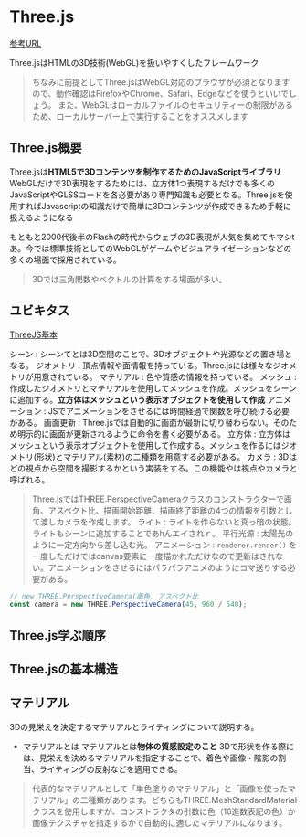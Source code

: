 # Three.js

[参考URL](https://ics.media/tutorial-three/)

Three.jsはHTMLの3D技術(WebGL)を扱いやすくしたフレームワーク
>ちなみに前提としてThree.jsはWebGL対応のブラウザが必須となりますので、動作確認はFirefoxやChrome、Safari、Edgeなどを使うといいでしょう。
>また、WebGLはローカルファイルのセキュリティーの制限があるため、ローカルサーバー上で実行することをオススメします

## Three.js概要

Three.jsは**HTML5で3Dコンテンツを制作するためのJavaScriptライブラリ**
WebGLだけで3D表現をするためには、立方体1つ表現するだけでも多くのJavaScriptやGLSSコードを各必要があり専門知識も必要となる。Three.jsを使用すればJavascriptの知識だけで簡単に3Dコンテンツが作成できるため手軽に扱えるようになる

もともと2000代後半のFlashの時代からウェブの3D表現が人気を集めてキマシtあ。今では標準技術としてのWebGLがゲームやビジュアライゼーションなどの多くの場面で採用されている。

>3Dでは三角関数やベクトルの計算をする場面が多い。

## ユビキタス

[ThreeJS基本](https://ics.media/entry/14771/)

シーン : シーンてとは3D空間のことで、3Dオブジェクトや光源などの置き場となる。
ジオメトリ : 頂点情報や面情報を持っている。Three.jsには様々なジオメトリが用意されている。
マテリアル : 色や質感の情報を持っている。
メッシュ : 作成したジオメトリとマテリアルを使用してメッシュを作成。メッシュをシーンに追加する。**立方体はメッシュという表示オブジェクトを使用して作成**
アニメーション : JSでアニメーションをさせるには時間経過で関数を呼び続ける必要がある。
画面更新 : Three.jsでは自動的に画面が最新に切り替わらない。そのため明示的に画面が更新されるように命令を書く必要がある。
立方体 : 立方体はメッシュという表示オブジェクトを使用して作成する。メッシュを作るにはジオメトリ(形状)とマテリアル(素材)の二種類を用意する必要がある。
カメラ : 3Dはどの視点から空間を撮影するかという実装をする。この機能やは視点やカメラと呼ばれる。
>Three.jsではTHREE.PerspectiveCameraクラスのコンストラクターで画角、アスペクト比、描画開始距離、描画終了距離の4つの情報を引数として渡しカメラを作成します。
ライト : ライトを作らないと真っ暗の状態。ライトもシーンに追加することであhんエイされｒ。
平行光源 : 太陽光のように一定方向から差し込む光。
アニメーション : `renderer.render()` を一度しただけではcanvas要素に一度描かれただけなので更新はされない。アニメーションをさせるにはパラパラアニメのようにコマ送りする必要がある。

```js
// new THREE.PerspectiveCamera(画角, アスペクト比
const camera = new THREE.PerspectiveCamera(45, 960 / 540);
```

## Three.js学ぶ順序

## Three.jsの基本構造

## マテリアル

3Dの見栄えを決定するマテリアルとライティングについて説明する。

- マテリアルとは
マテリアルとは**物体の質感設定のこと**
3Dで形状を作る際には、見栄えを決めるマテリアルを指定することで、着色や画像・陰影の割当、ライティングの反射などを適用できる。

>代表的なマテリアルとして「単色塗りのマテリアル」と「画像を使ったマテリアル」の二種類があります。どちらもTHREE.MeshStandardMaterialクラスを使用しますが、コンストラクタの引数に色（16進数表記の色）か画像テクスチャを指定するかで自動的に適したマテリアルになります。
